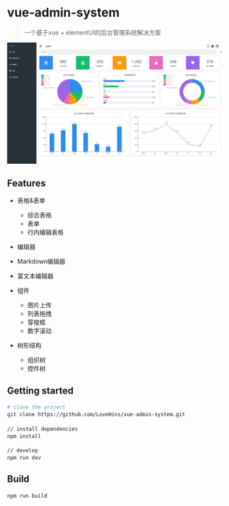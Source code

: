 # vue-admin-system

> 一个基于vue + elementUI的后台管理系统解决方案

![home](./static/img/home.png)

## Features

- 表格&表单
  - 综合表格
  - 表单
  - 行内编辑表格

-   编辑器
  - Markdown编辑器
  - 富文本编辑器

- 组件
  - 图片上传
  - 列表拖拽
  - 穿梭框
  - 数字滚动
- 树形结构
  - 组织树
  - 控件树

## Getting started

``` bash
# clone the project
git clone https://github.com/LoveHins/vue-admin-system.git

// install dependencies
npm install

// develop
npm run dev
```

## Build

```bash
npm run build
```

